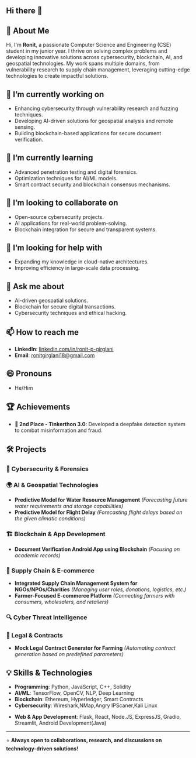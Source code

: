 ## Hi there 👋

<!--
**RonitPG19/RonitPG19** is a ✨ _special_ ✨ repository because its `README.md` (this file) appears on your GitHub profile.

Here are some ideas to get you started:

- 🔭 I’m currently working on ...
- 🌱 I’m currently learning ...
- 👯 I’m looking to collaborate on ...
- 🤔 I’m looking for help with ...
- 💬 Ask me about ...
- 📫 How to reach me: ...
- 😄 Pronouns: ...
- ⚡ Fun fact: ...
-->

## 🚀 About Me
Hi, I'm **Ronit**, a passionate Computer Science and Engineering (CSE) student in my junior year. I thrive on solving complex problems and developing innovative solutions across cybersecurity, blockchain, AI, and geospatial technologies. My work spans multiple domains, from vulnerability research to supply chain management, leveraging cutting-edge technologies to create impactful solutions.

## 🔭 I’m currently working on
- Enhancing cybersecurity through vulnerability research and fuzzing techniques.
- Developing AI-driven solutions for geospatial analysis and remote sensing.
- Building blockchain-based applications for secure document verification.

## 🌱 I’m currently learning
- Advanced penetration testing and digital forensics.
- Optimization techniques for AI/ML models.
- Smart contract security and blockchain consensus mechanisms.

## 👯 I’m looking to collaborate on
- Open-source cybersecurity projects.
- AI applications for real-world problem-solving.
- Blockchain integration for secure and transparent systems.

## 🤔 I’m looking for help with
- Expanding my knowledge in cloud-native architectures.
- Improving efficiency in large-scale data processing.

## 💬 Ask me about
- AI-driven geospatial solutions.
- Blockchain for secure digital transactions.
- Cybersecurity techniques and ethical hacking.

## 📫 How to reach me
- **LinkedIn**: [linkedin.com/in/ronit-p-girglani](https://linkedin.com/in/ronit-p-girglani)
- **Email**: ronitgirglani18@gmail.com

## 😄 Pronouns
- He/Him

## 🏆 Achievements
- **🏅 2nd Place - Tinkerthon 3.0**: Developed a deepfake detection system to combat misinformation and fraud.

## 🛠️ Projects

### 🔐 Cybersecurity & Forensics
<!--
- **Agent-less Windows System Vulnerability and Network Scanner** *(for NTRO)*
- **Recovery of Deleted Data and Associated Metadata from XFS and Btrfs Filesystems** *(for NCIIPC)*
- **Fuzzing Sumatra PDF Reader (Windows)** *(Identifying security vulnerabilities using WinAFL)*
-->
### 🌍 AI & Geospatial Technologies
<!--
- **Innovative Applications of Cloud-Optimized GeoTIFFs for INSAT Satellite Data** *(for ISRO)*
- **QGIS Plugin/Web App for Interactive Semantic Segmentation using On-device GPU/NPU**
-->
- **Predictive Model for Water Resource Management** *(Forecasting future water requirements and storage capabilities)*
- **Predictive Model for Flight Delay** *(Forecasting flight delays based on the given climatic conditions)*

### 🏗️ Blockchain & App Development
- **Document Verification Android App using Blockchain** *(Focusing on academic records)*


### 🚜 Supply Chain & E-commerce
- **Integrated Supply Chain Management System for NGOs/NPOs/Charities** *(Managing user roles, donations, logistics, etc.)*
- **Farmer-Focused E-commerce Platform** *(Connecting farmers with consumers, wholesalers, and retailers)*

### 🔍 Cyber Threat Intelligence
<!--
- **Automated OEM Vulnerability Scraper** *(Monitoring and reporting high-severity vulnerabilities for IT/OT equipment used in Critical Sectors)*
-->
### 📜 Legal & Contracts
- **Mock Legal Contract Generator for Farming** *(Automating contract generation based on predefined parameters)*

## 💡 Skills & Technologies
- **Programming**: Python, JavaScript, C++, Solidity
- **AI/ML**: TensorFlow, OpenCV, NLP, Deep Learning
- **Blockchain**: Ethereum, Hyperledger, Smart Contracts
- **Cybersecurity**: Wireshark,NMap,Angry IPScaner,Kali Linux <!--Fuzzing, Vulnerability Scanning, Digital Forensics -->
<!--- **Geospatial Technologies**: QGIS, Cloud-Optimized GeoTIFFs, Remote Sensing-->
- **Web & App Development**: Flask, React, Node.JS, ExpressJS, Gradio, Streamlit, Android Development(Java)

---

⭐ **Always open to collaborations, research, and discussions on technology-driven solutions!**
